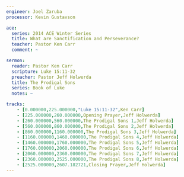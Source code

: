 ```yaml
---
engineer: Joel Zaruba
processor: Kevin Gustavson

ace:
  series: 2014 ACE Winter Series
  title: What are Sanctification and Perseverance?
  teacher: Pastor Ken Carr
  comment: ~

sermon:
  reader: Pastor Ken Carr
  scripture: Luke 15:11-32
  preacher: Pastor Jeff Holwerda
  title: The Prodigal Sons
  series: Book of Luke
  notes: ~

tracks:
    - [0.000000,225.000000,"Luke 15:11-32",Ken Carr]
    - [225.000000,260.000000,Opening Prayer,Jeff Holwerda]
    - [260.000000,560.000000,The Prodigal Sons 1,Jeff Holwerda]
    - [560.000000,860.000000,The Prodigal Sons 2,Jeff Holwerda]
    - [860.000000,1160.000000,The Prodigal Sons 3,Jeff Holwerda]
    - [1160.000000,1460.000000,The Prodigal Sons 4,Jeff Holwerda]
    - [1460.000000,1760.000000,The Prodigal Sons 5,Jeff Holwerda]
    - [1760.000000,2060.000000,The Prodigal Sons 6,Jeff Holwerda]
    - [2060.000000,2360.000000,The Prodigal Sons 7,Jeff Holwerda]
    - [2360.000000,2525.000000,The Prodigal Sons 8,Jeff Holwerda]
    - [2525.000000,2607.182721,Closing Prayer,Jeff Holwerda]
---
```


